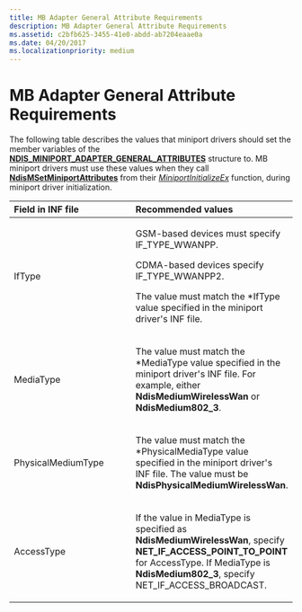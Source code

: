 ```yaml
---
title: MB Adapter General Attribute Requirements
description: MB Adapter General Attribute Requirements
ms.assetid: c2bfb625-3455-41e0-abdd-ab7204eaae0a
ms.date: 04/20/2017
ms.localizationpriority: medium
---
```


# MB Adapter General Attribute Requirements


The following table describes the values that miniport drivers should set the member variables of the [**NDIS\_MINIPORT\_ADAPTER\_GENERAL\_ATTRIBUTES**](https://docs.microsoft.com/windows-hardware/drivers/ddi/ndis/ns-ndis-_ndis_miniport_adapter_general_attributes) structure to. MB miniport drivers must use these values when they call [**NdisMSetMiniportAttributes**](https://docs.microsoft.com/windows-hardware/drivers/ddi/ndis/nf-ndis-ndismsetminiportattributes) from their [*MiniportInitializeEx*](https://docs.microsoft.com/windows-hardware/drivers/ddi/ndis/nc-ndis-miniport_initialize) function, during miniport driver initialization.

<table>
<colgroup>
<col width="50%" />
<col width="50%" />
</colgroup>
<thead>
<tr class="header">
<th align="left">Field in INF file</th>
<th align="left">Recommended values</th>
</tr>
</thead>
<tbody>
<tr class="odd">
<td align="left"><p>IfType</p></td>
<td align="left"><p>GSM-based devices must specify IF_TYPE_WWANPP.</p>
<p>CDMA-based devices specify IF_TYPE_WWANPP2.</p>
<p>The value must match the *IfType value specified in the miniport driver's INF file.</p></td>
</tr>
<tr class="even">
<td align="left"><p>MediaType</p></td>
<td align="left"><p>The value must match the *MediaType value specified in the miniport driver's INF file. For example, either <strong>NdisMediumWirelessWan</strong> or <strong>NdisMedium802_3</strong>.</p></td>
</tr>
<tr class="odd">
<td align="left"><p>PhysicalMediumType</p></td>
<td align="left"><p>The value must match the *PhysicalMediaType value specified in the miniport driver's INF file. The value must be <strong>NdisPhysicalMediumWirelessWan</strong>.</p></td>
</tr>
<tr class="even">
<td align="left"><p>AccessType</p></td>
<td align="left"><p>If the value in MediaType is specified as <strong>NdisMediumWirelessWan</strong>, specify <strong>NET_IF_ACCESS_POINT_TO_POINT</strong> for AccessType. If MediaType is <strong>NdisMedium802_3</strong>, specify NET_IF_ACCESS_BROADCAST.</p></td>
</tr>
</tbody>
</table>

 

 

 





